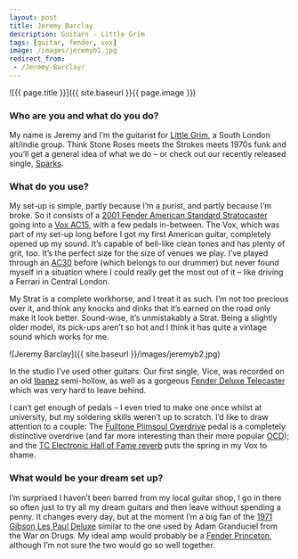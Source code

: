 ```yaml
---
layout: post
title: Jeremy Barclay
description: Guitars - Little Grim
tags: [guitar, fender, vox]
image: /images/jeremyb1.jpg
redirect_from:
 - /Jeremy-Barclay/
---
```


![{{ page.title }}]({{ site.baseurl }}{{ page.image }})

### Who are you and what do you do? 

My name is Jeremy and I’m the guitarist for [Little Grim](https://www.facebook.com/littlegrimuk/), a South London alt/indie group. Think Stone Roses meets the Strokes meets 1970s funk and you’ll get a general idea of what we do – or check out our recently released single, [Sparks](http://amusicblogyea.com/2016/04/18/exclusive-video-premiere-little-grim-sparks/).

### What do you use?

My set-up is simple, partly because I’m a purist, and partly because I’m broke. So it consists of a [2001 Fender American Standard Stratocaster](http://intl.fender.com/en-GB/guitars/stratocaster/) going into a [Vox AC15](http://www.voxamps.com/ac15c1), with a few pedals in-between. The Vox, which was part of my set-up long before I got my first American guitar, completely opened up my sound. It’s capable of bell-like clean tones and has plenty of grit, too. It’s the perfect size for the size of venues we play. I’ve played through an [AC30](http://www.voxamps.com/ac30c2) before (which belongs to our drummer) but never found myself in a situation where I could really get the most out of it – like driving a Ferrari in Central London.
 
My Strat is a complete workhorse, and I treat it as such. I’m not too precious over it, and think any knocks and dinks that it’s earned on the road only make it look better. Sound-wise, it’s unmistakably a Strat. Being a slightly older model, its pick-ups aren’t so hot and I think it has quite a vintage sound which works for me.

![Jeremy Barclay]({{ site.baseurl }}/images/jeremyb2.jpg)
 
In the studio I’ve used other guitars. Our first single, Vice, was recorded on an old [Ibanez](http://www.ibanez.com/) semi-hollow, as well as a gorgeous [Fender Deluxe Telecaster](http://intl.fender.com/en-GB/?cgid=fender-products-electric-model-platform-telecaster-deluxe) which was very hard to leave behind.
 
I can’t get enough of pedals – I even tried to make one once whilst at university, but my soldering skills weren’t up to scratch. I’d like to draw attention to a couple: The [Fulltone Plimsoul Overdrive](http://www.fulltone.com/products/plimsoul) pedal is a completely distinctive overdrive (and far more interesting than their more popular [OCD](http://www.fulltone.com/products/ocd)); and the [TC Electronic Hall of Fame reverb](http://www.tcelectronic.com/hall-of-fame-reverb/)  puts the spring in my Vox to shame.

### What would be your dream set up?

I’m surprised I haven’t been barred from my local guitar shop, I go in there so often just to try all my dream guitars and then leave without spending a penny. It changes every day, but at the moment I’m a big fan of the [1971 Gibson Les Paul Deluxe](https://www.youtube.com/watch?v=vS__lEj5eXQ) similar to the one used by Adam Granduciel from the War on Drugs. My ideal amp would probably be a [Fender Princeton](http://intl.fender.com/en-GB/amps/guitar-amplifiers/65-princeton-reverb-230v-eur/), although I’m not sure the two would go so well together.
